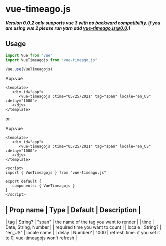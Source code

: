 # vue-timeago.js

**_Version 0.0.2 only supports vue 3 with no backward compatibility. If you are using vue 2 please run yarn add vue-timeago.js@0.0.1_**

## Usage

``` js
import Vue from "vue"
import VueTimeagojs from "vue-timeago.js"

Vue.use(VueTimeagojs)
```

App.vue
``` vue
<template>
   <div id="app">
      <vue-timeagojs :time="05/25/2021" tag="span" locale="en_US" :delay="1000">
   </div>
</template>
```

or

App.vue
``` vue
<template>
   <div id="app">
      <vue-timeagojs :time="05/25/2021" tag="span" locale="en_US" :delay="1000">
   </div>
</template>

<script>
import { VueTimeagojs } from "vue-timeago.js"

export default {
   components: { VueTimeagojs }
}
</script>
```

| Prop name | Type                 | Default | Description                                                   |
--------------------------------------------------------------------------------------------------------------
| tag       | String?               | "span"  | the name of the tag you want to render                        |
| time      | Date, String, Number  |         | required time you want to count                               |
| locale    | String?               | "en_US" | locale name                                                   |
| delay     | Number?               | 1000    | refresh time. if you set it to 0, vue-timeagojs won't refresh |
